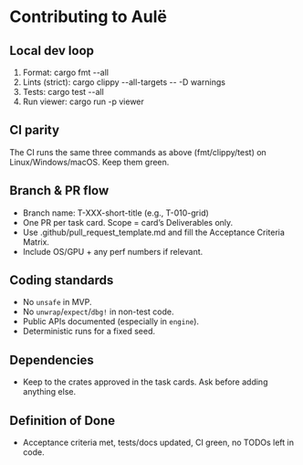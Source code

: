 # Contributing to Aulë

## Local dev loop
1) Format:        cargo fmt --all
2) Lints (strict): cargo clippy --all-targets -- -D warnings
3) Tests:         cargo test --all
4) Run viewer:    cargo run -p viewer

## CI parity
The CI runs the same three commands as above (fmt/clippy/test) on Linux/Windows/macOS. Keep them green.

## Branch & PR flow
- Branch name: T-XXX-short-title (e.g., T-010-grid)
- One PR per task card. Scope = card’s Deliverables only.
- Use .github/pull_request_template.md and fill the Acceptance Criteria Matrix.
- Include OS/GPU + any perf numbers if relevant.

## Coding standards
- No `unsafe` in MVP.
- No `unwrap`/`expect`/`dbg!` in non-test code.
- Public APIs documented (especially in `engine`).
- Deterministic runs for a fixed seed.

## Dependencies
- Keep to the crates approved in the task cards. Ask before adding anything else.

## Definition of Done
- Acceptance criteria met, tests/docs updated, CI green, no TODOs left in code.
